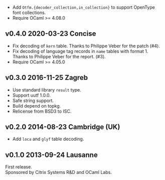 

- Add `Otfm.{decoder_collection,in_collection}` to support OpenType font 
  collections.
- Require OCaml >= 4.08.0


v0.4.0 2020-03-23 Concise
-------------------------

- Fix decoding of `kern` table. Thanks to Philippe Veber for the patch (#4).
- Fix decoding of language tag records in `name` tables with
  format 1. Thanks to Philippe Veber for the report. (#3).
- Require OCaml >= 4.05.0

v0.3.0 2016-11-25 Zagreb
------------------------

- Use standard library `result` type.
- Support uutf 1.0.0.
- Safe string support.
- Build depend on topkg.
- Relicense from BSD3 to ISC.


v0.2.0 2014-08-23 Cambridge (UK)
--------------------------------

- Add `loca` and `glyf` table decoding.


v0.1.0 2013-09-24 Lausanne
--------------------------

First release.  
Sponsored by Citrix Systems R&D and OCaml Labs.
